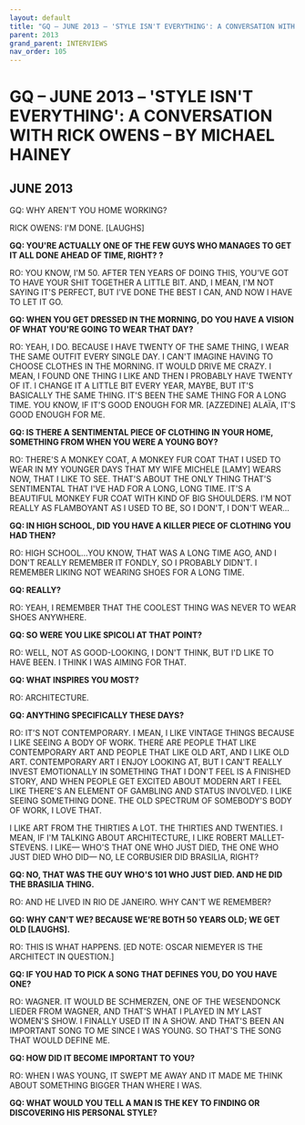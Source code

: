 ```yaml
---
layout: default
title: "GQ – JUNE 2013 – 'STYLE ISN'T EVERYTHING': A CONVERSATION WITH RICK OWENS – BY MICHAEL HAINEY"
parent: 2013
grand_parent: INTERVIEWS
nav_order: 105
---
```


# GQ – JUNE 2013 – 'STYLE ISN'T EVERYTHING': A CONVERSATION WITH RICK OWENS – BY MICHAEL HAINEY
## JUNE 2013

<p>GQ: WHY AREN'T YOU HOME WORKING?</b></p>
<p>RICK OWENS: I'M DONE. [LAUGHS] </p>
<p><b>GQ: YOU'RE ACTUALLY ONE OF THE FEW GUYS WHO MANAGES TO GET IT ALL DONE AHEAD OF TIME, RIGHT? ?</b></p>
<p>RO: YOU KNOW, I'M 50. AFTER TEN YEARS OF DOING THIS, YOU'VE GOT TO HAVE YOUR SHIT TOGETHER A LITTLE BIT. AND, I MEAN, I'M NOT SAYING IT'S PERFECT, BUT I'VE DONE THE BEST I CAN, AND NOW I HAVE TO LET IT GO. </p>
<p><b>GQ: WHEN YOU GET DRESSED IN THE MORNING, DO YOU HAVE A VISION OF WHAT YOU'RE GOING TO WEAR THAT DAY? </b></p>
<p>RO: YEAH, I DO. BECAUSE I HAVE TWENTY OF THE SAME THING, I WEAR THE SAME OUTFIT EVERY SINGLE DAY. I CAN'T IMAGINE HAVING TO CHOOSE CLOTHES IN THE MORNING. IT WOULD DRIVE ME CRAZY. I MEAN, I FOUND ONE THING I LIKE AND THEN I PROBABLY HAVE TWENTY OF IT. I CHANGE IT A LITTLE BIT EVERY YEAR, MAYBE, BUT IT'S BASICALLY THE SAME THING. IT'S BEEN THE SAME THING FOR A LONG TIME. YOU KNOW, IF IT'S GOOD ENOUGH FOR MR. [AZZEDINE] ALAÏA, IT'S GOOD ENOUGH FOR ME. </p>
<p><b>GQ: IS THERE A SENTIMENTAL PIECE OF CLOTHING IN YOUR HOME, SOMETHING FROM WHEN YOU WERE A YOUNG BOY?</b></p>
<p>RO: THERE'S A MONKEY COAT, A MONKEY FUR COAT THAT I USED TO WEAR IN MY YOUNGER DAYS THAT MY WIFE MICHELE [LAMY] WEARS NOW, THAT I LIKE TO SEE. THAT'S ABOUT THE ONLY THING THAT'S SENTIMENTAL THAT I'VE HAD FOR A LONG, LONG TIME. IT'S A BEAUTIFUL MONKEY FUR COAT WITH KIND OF BIG SHOULDERS. I'M NOT REALLY AS FLAMBOYANT AS I USED TO BE, SO I DON'T, I DON'T WEAR…</p>
<p><b>GQ: IN HIGH SCHOOL, DID YOU HAVE A KILLER PIECE OF CLOTHING YOU HAD THEN?</b></p>
<p>RO: HIGH SCHOOL…YOU KNOW, THAT WAS A LONG TIME AGO, AND I DON'T REALLY REMEMBER IT FONDLY, SO I PROBABLY DIDN'T. I REMEMBER LIKING NOT WEARING SHOES FOR A LONG TIME. </p>
<p><b>GQ: REALLY?</b></p>
<p>RO: YEAH, I REMEMBER THAT THE COOLEST THING WAS NEVER TO WEAR SHOES ANYWHERE. </p>
<p><b>GQ: SO WERE YOU LIKE SPICOLI AT THAT POINT?</b></p>
<p>RO: WELL, NOT AS GOOD-LOOKING, I DON'T THINK, BUT I'D LIKE TO HAVE BEEN. I THINK I WAS AIMING FOR THAT. </p>
<p><b>GQ: WHAT INSPIRES YOU MOST? </b></p>
<p>RO: ARCHITECTURE. </p>
<p><b>GQ: ANYTHING SPECIFICALLY THESE DAYS? </b></p>
<p>RO: IT'S NOT CONTEMPORARY. I MEAN, I LIKE VINTAGE THINGS BECAUSE I LIKE SEEING A BODY OF WORK. THERE ARE PEOPLE THAT LIKE CONTEMPORARY ART AND PEOPLE THAT LIKE OLD ART, AND I LIKE OLD ART. CONTEMPORARY ART I ENJOY LOOKING AT, BUT I CAN'T REALLY INVEST EMOTIONALLY IN SOMETHING THAT I DON'T FEEL IS A FINISHED STORY, AND WHEN PEOPLE GET EXCITED ABOUT MODERN ART I FEEL LIKE THERE'S AN ELEMENT OF GAMBLING AND STATUS INVOLVED. I LIKE SEEING SOMETHING DONE. THE OLD SPECTRUM OF SOMEBODY'S BODY OF WORK, I LOVE THAT. </p>
<p>I LIKE ART FROM THE THIRTIES A LOT. THE THIRTIES AND TWENTIES. I MEAN, IF I'M TALKING ABOUT ARCHITECTURE, I LIKE ROBERT MALLET-STEVENS. I LIKE— WHO'S THAT ONE WHO JUST DIED, THE ONE WHO JUST DIED WHO DID— NO, LE CORBUSIER DID BRASILIA, RIGHT? </p>
<p><b>GQ: NO, THAT WAS THE GUY WHO'S 101 WHO JUST DIED. AND HE DID THE BRASILIA THING. </b></p>
<p>RO: AND HE LIVED IN RIO DE JANEIRO. WHY CAN'T WE REMEMBER? </p>
<p><b>GQ: WHY CAN'T WE? BECAUSE WE'RE BOTH 50 YEARS OLD; WE GET OLD [LAUGHS]. </b></p>
<p>RO: THIS IS WHAT HAPPENS. [ED NOTE: OSCAR NIEMEYER IS THE ARCHITECT IN QUESTION.] </p>
<p><b>GQ: IF YOU HAD TO PICK A SONG THAT DEFINES YOU, DO YOU HAVE ONE? </b></p>
<p>RO: WAGNER. IT WOULD BE SCHMERZEN, ONE OF THE WESENDONCK LIEDER FROM WAGNER, AND THAT'S WHAT I PLAYED IN MY LAST WOMEN'S SHOW. I FINALLY USED IT IN A SHOW. AND THAT'S BEEN AN IMPORTANT SONG TO ME SINCE I WAS YOUNG. SO THAT'S THE SONG THAT WOULD DEFINE ME. </p>
<p><b>GQ: HOW DID IT BECOME IMPORTANT TO YOU? </b></p>
<p>RO: WHEN I WAS YOUNG, IT SWEPT ME AWAY AND IT MADE ME THINK ABOUT SOMETHING BIGGER THAN WHERE I WAS. </p>
<p><b>GQ: WHAT WOULD YOU TELL A MAN IS THE KEY TO FINDING OR DISCOVERING HIS PERSONAL STYLE? </b></p>

